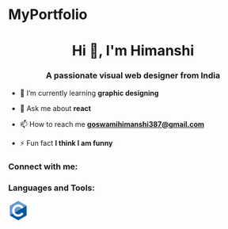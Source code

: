 # MyPortfolio
<h1 align="center">Hi 👋, I'm Himanshi</h1>
<h3 align="center">A passionate visual web designer from India</h3>

- 🌱 I’m currently learning **graphic designing**

- 💬 Ask me about **react**

- 📫 How to reach me **goswamihimanshi387@gmail.com**

- ⚡ Fun fact **I think I am funny**

<h3 align="left">Connect with me:</h3>
<p align="left">
</p>

<h3 align="left">Languages and Tools:</h3>
<p align="left"> <a href="https://www.cprogramming.com/" target="_blank" rel="noreferrer"> <img src="https://raw.githubusercontent.com/devicons/devicon/master/icons/c/c-original.svg" alt="c" width="40" height="40"/> </a> </p>

